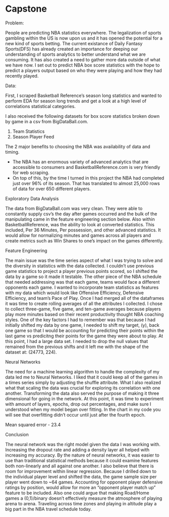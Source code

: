 # Capstone


Problem: 

People are predicting NBA statistics everywhere. The legalization of sports gambling within the US is now upon us and it has  opened the potential for a new kind of sports betting. The current existance of Daily Fantasy Sports(DFS) has already created an importance for deeping our understanding of sports analytics to better understand what we are consuming. It has also created a need to gather more data outside of what we have now. I set out to predict NBA box score statistics with the hope to predict a players output based on who they were playing and how they had recently played.

Data: 

First, I scraped Basketball Reference’s season long statistics and wanted to perform EDA for season long trends and get a look at a high level of correlations statistical categories. 

I also received the following datasets for box score statistics broken down by game in a csv from BigDataBall.com.

1.	Team Statistics 
2.	Season Player Feed

The 2 major benefits to choosing the NBA was availability of data and timing. 
-	The NBA has an enormous variety of advanced analytics that are accessible to consumers and BasketballReference.com is very friendly for web scraping.  
-	On top of this, by the time I turned in this project the NBA had completed just over 96% of its season. That has translated to almost 25,000 rows of data for over 650 different players. 

Exploratory Data Analysis

The data from BigDataBall.com was very clean. They were able to constantly supply csv’s the day after games occurred and the bulk of the manipulating came in the feature engineering section below.
Also within BasketballReference, was the ability to look at converted statistics. This included, Per 36 Minutes, Per possession, and other advanced statistics. It would allow for normalizing minutes and games across all players and create metrics such as Win Shares to one’s impact on the games differently.  

Feature Engineering

The main issue was the time series aspect of what I was trying to solve and the diversity in statistics with the data collected. I couldn’t use previous game statistics to project a player previous points scored, so I shifted the data by a game so it made it testable. 
The other piece of the NBA schedule that needed addressing was that each game, teams would face a different opponents each game. I wanted to incorporate team statistics as features with my data which would look like Offensive Efficiency, Defensive Efficiency, and team’s Pace of Play. 
Once I had merged all of the dataframes it was time to create rolling averages of all the attributes I collected. I chose to collect three-game, five game, and ten-game averages because players play more minutes based on their recent productivity thought NBA coaching styles.
One of the key factors I had to remember was that because I had initially shifted my data by one game, I needed to shift my target, (y), back one game so that I would be accounting for predicting their points within the last game vs predicitng their points for the game they were about to play. 
At this point, I had a large data set. I needed to drop the null values that remained from the previous shifts and it left me with the shape of the dataset at: (24773, 224).  


Neural Networks

The need for a machine learning algorithm to handle the complexity of my data led me to Neural Networks. I liked that it could keep all of the games in a times series simply by adjusting the shuffle attribute. What I also realized what that scaling the data was crucial for exploring its correlation with one another. Transforming the data also served the purpose of making it three dimensional for going in the network. 
At this point, it was time to experiment with amount of layers, epochs, drop out percentages, and make sure I understood when my model began over fitting. In the chart in my code you will see that overfitting didn’t occur until just after the fourth epoch. 


Mean squared error - 23.4


Conclusion

The neural network was the right model given the data I was working with. Increasing the dropout rate and adding a density layer all helped with increasing my accuracy. By the nature of neural networks, it was easier to use than traditional statistical methods because it could examine features both non-linearly and all against one another. 
I also believe that there is room for improvement within linear regression. Because I drilled down to the individual player level and shifted the data, the game sample size per player went down to ~64 games. Accounting for opponent player defensive ratings by position, would allow for more an “opponent player match up” feature to be included. Also one could argue that making Road/Home games a (0,1)/binary doesn’t effectively measure the atmosphere of playing arena to arena. Traveling across time zones and playing in altitude play a big part in the NBA travel schedule today.  






